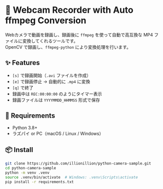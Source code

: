 # 🎥 Webcam Recorder with Auto ffmpeg Conversion

Webカメラで動画を録画し、録画後に `ffmpeg` を使って自動で高互換な MP4 ファイルに変換してくれるツールです。  
OpenCV で録画し、`ffmpeg-python` により変換処理を行います。

## ✨ Features

- `[s]` で録画開始（`.avi` ファイルを作成）
- `[e]` で録画停止 → 自動的に `.mp4` に変換
- `[q]` で終了
- 録画中は `REC:00:00:00` のようにタイマー表示
- 録画ファイルは `YYYYMMDD_HHMMSS` 形式で保存

## 🧱 Requirements

- Python 3.8+
- ラズパイ or PC（macOS / Linux / Windows）

## 📦 Install

```bash
git clone https://github.com/illionillion/python-camera-sample.git
cd python-camera-sample
python -m venv .venv
source .venv/bin/activate  # Windows: .venv\Scripts\activate
pip install -r requirements.txt
```